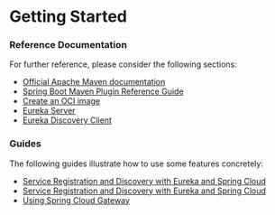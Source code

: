 # Getting Started

### Reference Documentation
For further reference, please consider the following sections:

* [Official Apache Maven documentation](https://maven.apache.org/guides/index.html)
* [Spring Boot Maven Plugin Reference Guide](https://docs.spring.io/spring-boot/docs/2.6.2/maven-plugin/reference/html/)
* [Create an OCI image](https://docs.spring.io/spring-boot/docs/2.6.2/maven-plugin/reference/html/#build-image)
* [Eureka Server](https://docs.spring.io/spring-cloud-netflix/docs/current/reference/html/#spring-cloud-eureka-server)
* [Eureka Discovery Client](https://docs.spring.io/spring-cloud-netflix/docs/current/reference/html/#service-discovery-eureka-clients)

### Guides
The following guides illustrate how to use some features concretely:

* [Service Registration and Discovery with Eureka and Spring Cloud](https://spring.io/guides/gs/service-registration-and-discovery/)
* [Service Registration and Discovery with Eureka and Spring Cloud](https://spring.io/guides/gs/service-registration-and-discovery/)
* [Using Spring Cloud Gateway](https://github.com/spring-cloud-samples/spring-cloud-gateway-sample)

